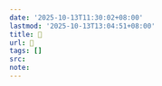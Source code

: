 ```yaml
---
date: '2025-10-13T11:30:02+08:00'
lastmod: '2025-10-13T13:04:51+08:00'
title: 󰤊
url: 󰤊
tags: []
src:
note:
---
```

